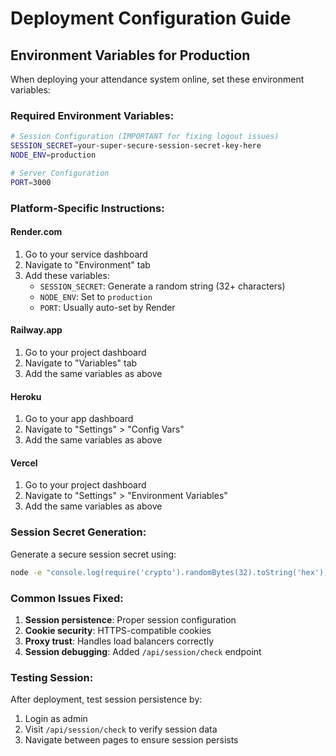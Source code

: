 # Deployment Configuration Guide

## Environment Variables for Production

When deploying your attendance system online, set these environment variables:

### Required Environment Variables:

```bash
# Session Configuration (IMPORTANT for fixing logout issues)
SESSION_SECRET=your-super-secure-session-secret-key-here
NODE_ENV=production

# Server Configuration
PORT=3000
```

### Platform-Specific Instructions:

#### Render.com
1. Go to your service dashboard
2. Navigate to "Environment" tab
3. Add these variables:
   - `SESSION_SECRET`: Generate a random string (32+ characters)
   - `NODE_ENV`: Set to `production`
   - `PORT`: Usually auto-set by Render

#### Railway.app
1. Go to your project dashboard
2. Navigate to "Variables" tab
3. Add the same variables as above

#### Heroku
1. Go to your app dashboard
2. Navigate to "Settings" > "Config Vars"
3. Add the same variables as above

#### Vercel
1. Go to your project dashboard
2. Navigate to "Settings" > "Environment Variables"
3. Add the same variables as above

### Session Secret Generation:
Generate a secure session secret using:
```bash
node -e "console.log(require('crypto').randomBytes(32).toString('hex'))"
```

### Common Issues Fixed:
1. **Session persistence**: Proper session configuration
2. **Cookie security**: HTTPS-compatible cookies
3. **Proxy trust**: Handles load balancers correctly
4. **Session debugging**: Added `/api/session/check` endpoint

### Testing Session:
After deployment, test session persistence by:
1. Login as admin
2. Visit `/api/session/check` to verify session data
3. Navigate between pages to ensure session persists
